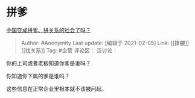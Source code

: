# 拼爹
[中国变成拼爹、拼关系的社会了吗？](https://www.zhihu.com/question/19813278/answer/1716467157)

> Author: #Anonymity
> Last update: [编辑于 2021-02-05]
> Link: [[撑腰]] [[找关系]]
> Tag: #企管
> 评论区：
> 泛讨论：

你的上司或者老板知道你爹是谁吗？

你知道你下属的爹是谁吗？

这些信息在正常企业里根本就不该被问起。

